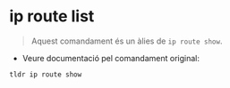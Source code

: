 # ip route list

> Aquest comandament és un àlies de  `ip route show`.

- Veure documentació pel comandament original:

`tldr ip route show`
